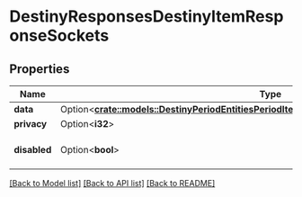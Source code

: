 # DestinyResponsesDestinyItemResponseSockets

## Properties

Name | Type | Description | Notes
------------ | ------------- | ------------- | -------------
**data** | Option<[**crate::models::DestinyPeriodEntitiesPeriodItemsPeriodDestinyItemSocketsComponent**](Destiny.Entities.Items.DestinyItemSocketsComponent.md)> |  | [optional]
**privacy** | Option<**i32**> |  | [optional]
**disabled** | Option<**bool**> | If true, this component is disabled. | [optional]

[[Back to Model list]](../README.md#documentation-for-models) [[Back to API list]](../README.md#documentation-for-api-endpoints) [[Back to README]](../README.md)


